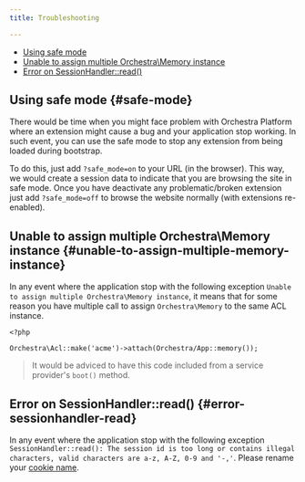```yaml
---
title: Troubleshooting

---
```


* [Using safe mode](#safe-mode)
* [Unable to assign multiple Orchestra\Memory instance](#unable-to-assign-multiple-memory-instance)
* [Error on SessionHandler::read()](#error-sessionhandler-read)

## Using safe mode {#safe-mode}

There would be time when you might face problem with Orchestra Platform where an extension might cause a bug and your application stop working. In such event, you can use the safe mode to stop any extension from being loaded during bootstrap.

To do this, just add `?safe_mode=on` to your URL (in the browser). This way, we would create a session data to indicate that you are browsing the site in safe mode. Once you have deactivate any problematic/broken extension just add `?safe_mode=off` to browse the website normally (with extensions re-enabled).

## Unable to assign multiple Orchestra\Memory instance {#unable-to-assign-multiple-memory-instance}

In any event where the application stop with the following exception `Unable to assign multiple Orchestra\Memory instance`, it means that for some reason you have multiple call to assign `Orchestra\Memory` to the same ACL instance.

    <?php

    Orchestra\Acl::make('acme')->attach(Orchestra/App::memory());

> It would be adviced to have this code included from a service provider's `boot()` method.

## Error on SessionHandler::read() {#error-sessionhandler-read}

In any event where the application stop with the following exception `SessionHandler::read(): The session id is too long or contains illegal characters, valid characters are a-z, A-Z, 0-9 and '-,'`. Please rename your [cookie name](https://github.com/orchestral/platform/blob/2.1/app/config/session.php#L99).

